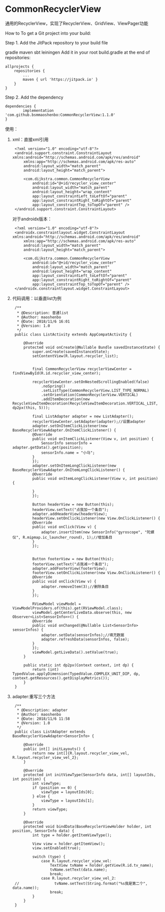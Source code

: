 # CommonRecyclerView
通用的RecyclerView，实现了RecyclerView、GridView、ViewPager功能

How to
To get a Git project into your build:

Step 1. Add the JitPack repository to your build file

gradle
maven
sbt
leiningen
Add it in your root build.gradle at the end of repositories:

	allprojects {
		repositories {
			...
			maven { url 'https://jitpack.io' }
		}
	}
Step 2. Add the dependency

	dependencies {
	        implementation 'com.github.bsmmaoshenbo:CommonRecyclerView:1.1.0'
	}

使用：
1. xml：直接xml引用


	    <?xml version="1.0" encoding="utf-8"?>
	    <android.support.constraint.ConstraintLayout xmlns:android="http://schemas.android.com/apk/res/android"
            xmlns:app="http://schemas.android.com/apk/res-auto"
            android:layout_width="match_parent"
            android:layout_height="match_parent">
    
            <com.dijkstra.common.CommonRecyclerView
                android:id="@+id/recycler_view_center"
                android:layout_width="match_parent"
                android:layout_height="wrap_content"
                app:layout_constraintLeft_toLeftOf="parent"
                app:layout_constraintRight_toRightOf="parent"
                app:layout_constraintTop_toTopOf="parent" />
	    </android.support.constraint.ConstraintLayout>
    
    对于androidx版本：
        
        
        <?xml version="1.0" encoding="utf-8"?>
        <androidx.constraintlayout.widget.ConstraintLayout xmlns:android="http://schemas.android.com/apk/res/android"
            xmlns:app="http://schemas.android.com/apk/res-auto"
            android:layout_width="match_parent"
            android:layout_height="match_parent">
        
            <com.dijkstra.common.CommonRecyclerView
                android:id="@+id/recycler_view_center"
                android:layout_width="match_parent"
                android:layout_height="wrap_content"
                app:layout_constraintLeft_toLeftOf="parent"
                app:layout_constraintRight_toRightOf="parent"
                app:layout_constraintTop_toTopOf="parent" />
        </androidx.constraintlayout.widget.ConstraintLayout>
2. 代码调用：以垂直list为例
    
    
	    /**
	     * @Description: 普通list
	     * @Author: maoshenbo
	     * @Date: 2018/11/6 16:01
	     * @Version: 1.0
	     */
	    public class ListActivity extends AppCompatActivity {

            @Override
            protected void onCreate(@Nullable Bundle savedInstanceState) {
                super.onCreate(savedInstanceState);
                setContentView(R.layout.recycler_list);
    
    
                final CommonRecyclerView recyclerViewCenter = findViewById(R.id.recycler_view_center);
    
                recyclerViewCenter.setOnNestedScrollingEnabled(false)
                    .noSpring()
                    .setListType(CommonRecyclerView.LIST_TYPE_NORMAL)
                    .setOrientation(CommonRecyclerView.VERTICAL)
                    .addItemDecoration(new RecycleViewItemDecoration(RecycleViewItemDecoration.VERTICAL_LIST, dp2px(this, 5)));
    
                final ListAdapter adapter = new ListAdapter();
                recyclerViewCenter.setAdapter(adapter);//设置adapter
                adapter.setOnItemClickListener(new BaseRecyclerViewAdapter.OnItemClickListener() {
                @Override
                public void onItemClickListener(View v, int position) {
                    SensorInfo sensorInfo = adapter.getData().get(position);
                    sensorInfo.name = "小马";
                }
                });
                adapter.setOnItemLongClickListener(new BaseRecyclerViewAdapter.OnItemLongClickListener() {
                @Override
                public void onItemLongClickListener(View v, int position) {
    
                }
                });
    
                Button headerView = new Button(this);
                headerView.setText("点我加一个条目");
                adapter.addHeaderView(headerView);
                headerView.setOnClickListener(new View.OnClickListener() {
                @Override
                public void onClick(View v) {
                    adapter.insertItem(new SensorInfo("gyroscope", "陀螺仪", R.mipmap.ic_launcher_round), 1);//增加条目
                }
                });
    
    
                Button footerView = new Button(this);
                footerView.setText("点我减一个条目");
                adapter.addFooterView(footerView);
                footerView.setOnClickListener(new View.OnClickListener() {
                @Override
                public void onClick(View v) {
                    adapter.removeItem(3);//删除条目
                }
                });
    
                RViewModel viewModel = ViewModelProviders.of(this).get(RViewModel.class);
                viewModel.getCenterLiveData.observe(this, new Observer<List<SensorInfo>>() {
                @Override
                public void onChanged(@Nullable List<SensorInfo> sensorInfos) {
                    adapter.setData(sensorInfos);//填充数据
                    adapter.refreshData(sensorInfos, false);
                }
                });
                viewModel.getLiveData().setValue(true);
            }
    
            public static int dp2px(Context context, int dp) {
                return (int) TypedValue.applyDimension(TypedValue.COMPLEX_UNIT_DIP, dp, context.getResources().getDisplayMetrics());
            }
	    }

3. adapter:重写三个方法


        /**
         * @Description: adapter
         * @Author: maoshenbo
         * @Date: 2018/11/6 11:58
         * @Version: 1.0
         */
        public class ListAdapter extends BaseRecyclerViewAdapter<SensorInfo> {
        
            @Override
            public int[] initLayouts() {
                return new int[]{R.layout.recycler_view_vel, R.layout.recycler_view_vel_2};
            }
        
            @Override
            protected int initViewType(SensorInfo data, int[] layoutIds, int position) {
                int viewType;
                if (position == 0) {
                    viewType = layoutIds[0];
                } else {
                    viewType = layoutIds[1];
                }
                return viewType;
            }
        
            @Override
            protected void bindData(BaseRecyclerViewHolder holder, int position, SensorInfo data) {
                int type = holder.getItemViewType();
        
                View view = holder.getItemView();
                view.setEnabled(true);
        
                switch (type) {
                    case R.layout.recycler_view_vel:
                        TextView tvName = holder.getView(R.id.tv_name);
                        tvName.setText(data.name);
                        break;
                    case R.layout.recycler_view_vel_2:
        //                tvName.setText(String.format("%s我是第二个", data.name));
                        break;
                }
            }
        }
